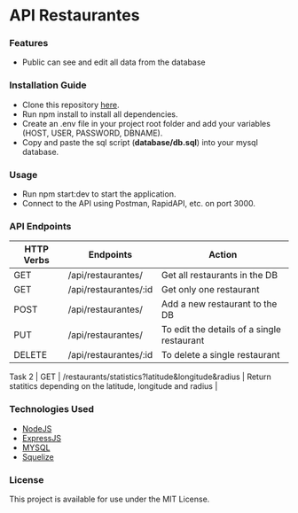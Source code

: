 # API Restaurantes
### Features
* Public can see and edit all data from the database
### Installation Guide
* Clone this repository [here](https://github.com/EdgarMartinezEsqueda/APIRestaurant.git).
* Run npm install to install all dependencies.
* Create an .env file in your project root folder and add your variables (HOST, USER, PASSWORD, DBNAME).
* Copy and paste the sql script (**database/db.sql**) into your mysql database.
### Usage
* Run npm start:dev to start the application.
* Connect to the API using Postman, RapidAPI, etc. on port 3000.
### API Endpoints
| HTTP Verbs | Endpoints | Action |
| --- | --- | --- |
| GET | /api/restaurantes/ | Get all restaurants in the DB |
| GET | /api/restaurantes/:id | Get only one restaurant |
| POST | /api/restaurantes/ | Add a new restaurant to the DB |
| PUT | /api/restaurantes/ | To edit the details of a single restaurant |
| DELETE | /api/restaurantes/:id | To delete a single restaurant |
Task 2 
| GET | /restaurants/statistics?latitude&longitude&radius | Return statitics depending on the latitude, longitude and radius  |
### Technologies Used
* [NodeJS](https://nodejs.org/) 
* [ExpressJS](https://www.expresjs.org/) 
* [MYSQL](https://www.mongodb.com/) 
* [Squelize](https://mongoosejs.com/) 
### License
This project is available for use under the MIT License.